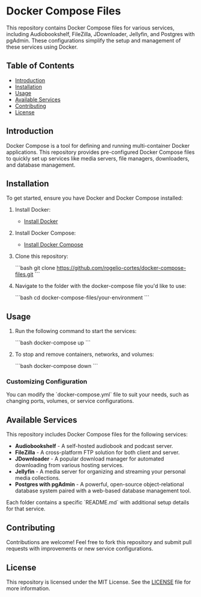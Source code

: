 # Docker Compose Files

This repository contains Docker Compose files for various services, including Audiobookshelf, FileZilla, JDownloader, Jellyfin, and Postgres with pgAdmin. These configurations simplify the setup and management of these services using Docker.

## Table of Contents

- [Introduction](#introduction)
- [Installation](#installation)
- [Usage](#usage)
- [Available Services](#available-services)
- [Contributing](#contributing)
- [License](#license)

## Introduction

Docker Compose is a tool for defining and running multi-container Docker applications. This repository provides pre-configured Docker Compose files to quickly set up services like media servers, file managers, downloaders, and database management.

## Installation

To get started, ensure you have Docker and Docker Compose installed:

1. Install Docker:

   - [Install Docker](https://docs.docker.com/get-docker/)

2. Install Docker Compose:

   - [Install Docker Compose](https://docs.docker.com/compose/install/)

3. Clone this repository:

   \`\`\`bash
   git clone https://github.com/rogelio-cortes/docker-compose-files.git
   \`\`\`

4. Navigate to the folder with the docker-compose file you'd like to use:

   \`\`\`bash
   cd docker-compose-files/your-environment
   \`\`\`

## Usage

1. Run the following command to start the services:

   \`\`\`bash
   docker-compose up
   \`\`\`

2. To stop and remove containers, networks, and volumes:

   \`\`\`bash
   docker-compose down
   \`\`\`

### Customizing Configuration

You can modify the \`docker-compose.yml\` file to suit your needs, such as changing ports, volumes, or service configurations.

## Available Services

This repository includes Docker Compose files for the following services:

- **Audiobookshelf** - A self-hosted audiobook and podcast server.
- **FileZilla** - A cross-platform FTP solution for both client and server.
- **JDownloader** - A popular download manager for automated downloading from various hosting services.
- **Jellyfin** - A media server for organizing and streaming your personal media collections.
- **Postgres with pgAdmin** - A powerful, open-source object-relational database system paired with a web-based database management tool.

Each folder contains a specific \`README.md\` with additional setup details for that service.

## Contributing

Contributions are welcome! Feel free to fork this repository and submit pull requests with improvements or new service configurations.

## License

This repository is licensed under the MIT License. See the [LICENSE](LICENSE) file for more information.
